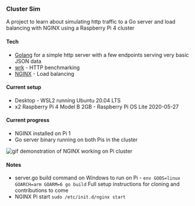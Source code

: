 ### Cluster Sim

A project to learn about simulating http traffic to a Go server and load balancing with NGINX using a Raspberry Pi 4 cluster

#### Tech
- [Golang](https://golang.org/) for a simple http server with a few endpoints serving very basic JSON data
- [wrk](https://github.com/wg/wrk) - HTTP benchmarking
- [NGINX](https://nginx.org/en/) - Load balancing

#### Current setup
- Desktop - WSL2 running Ubuntu 20.04 LTS
- x2 Raspberry Pi 4 Model B 2GB - Raspberry Pi OS Lite 2020-05-27

#### Current progress
- NGINX installed on Pi 1
- Go server binary running on both Pis in the cluster

![gif demonstration of NGINX working on Pi cluster](https://i.imgur.com/lVXFgMB.gif)

#### Notes
- server.go build command on Windows to run on Pi - `env GOOS=linux GOARCH=arm GOARM=6 go build`
Full setup instructions for cloning and contributions to come
- NGINX Pi start `sudo /etc/init.d/nginx start`
